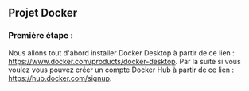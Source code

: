 ## Projet Docker

### Première étape :
Nous allons tout d'abord installer Docker Desktop à partir de ce lien : https://www.docker.com/products/docker-desktop.
Par la suite si vous voulez vous pouvez créer un compte Docker Hub à partir de ce lien : https://hub.docker.com/signup.
